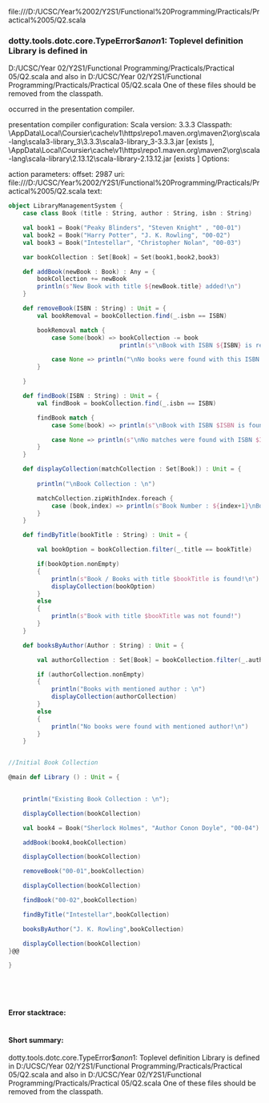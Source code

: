 file:///D:/UCSC/Year%2002/Y2S1/Functional%20Programming/Practicals/Practical%2005/Q2.scala
### dotty.tools.dotc.core.TypeError$$anon$1: Toplevel definition Library is defined in
  D:/UCSC/Year 02/Y2S1/Functional Programming/Practicals/Practical 05/Q2.scala
and also in
  D:/UCSC/Year 02/Y2S1/Functional Programming/Practicals/Practical 05/Q2.scala
One of these files should be removed from the classpath.

occurred in the presentation compiler.

presentation compiler configuration:
Scala version: 3.3.3
Classpath:
<HOME>\AppData\Local\Coursier\cache\v1\https\repo1.maven.org\maven2\org\scala-lang\scala3-library_3\3.3.3\scala3-library_3-3.3.3.jar [exists ], <HOME>\AppData\Local\Coursier\cache\v1\https\repo1.maven.org\maven2\org\scala-lang\scala-library\2.13.12\scala-library-2.13.12.jar [exists ]
Options:



action parameters:
offset: 2987
uri: file:///D:/UCSC/Year%2002/Y2S1/Functional%20Programming/Practicals/Practical%2005/Q2.scala
text:
```scala
object LibraryManagementSystem {
    case class Book (title : String, author : String, isbn : String)

    val book1 = Book("Peaky Blinders", "Steven Knight" , "00-01")
    val book2 = Book("Harry Potter", "J. K. Rowling", "00-02")
    val book3 = Book("Intestellar", "Christopher Nolan", "00-03")

    var bookCollection : Set[Book] = Set(book1,book2,book3)

    def addBook(newBook : Book) : Any = {
        bookCollection += newBook
        println(s"New Book with title ${newBook.title} added!\n")
    }

    def removeBook(ISBN : String) : Unit = {
        val bookRemoval = bookCollection.find(_.isbn == ISBN)

        bookRemoval match {
            case Some(book) => bookCollection -= book
                               println(s"\nBook with ISBN ${ISBN} is removed!\n")

            case None => println("\nNo books were found with this ISBN!\n")
        }

    }

    def findBook(ISBN : String) : Unit = {
        val findBook = bookCollection.find(_.isbn == ISBN)

        findBook match {
            case Some(book) => println(s"\nBook with ISBN $ISBN is found!\n")

            case None => println(s"\nNo matches were found with ISBN $ISBN!\n")
        }
    }

    def displayCollection(matchCollection : Set[Book]) : Unit = {
        
        println("\nBook Collection : \n")

        matchCollection.zipWithIndex.foreach {
            case (book,index) => println(s"Book Number : ${index+1}\nBook Name : ${book.title}\nBook Author : ${book.author}\nsBook ISBN : ${book.isbn}\n")
        }
    }

    def findByTitle(bookTitle : String) : Unit = {

        val bookOption = bookCollection.filter(_.title == bookTitle)

        if(bookOption.nonEmpty)
        {
            println(s"Book / Books with title $bookTitle is found!\n")
            displayCollection(bookOption)
        }
        else
        {
            println(s"Book with title $bookTitle was not found!")             
        }
    }

    def booksByAuthor(Author : String) : Unit = {

        val authorCollection : Set[Book] = bookCollection.filter(_.author == Author)

        if (authorCollection.nonEmpty)
        {
            println("Books with mentioned author : \n")
            displayCollection(authorCollection)
        }
        else
        {
            println("No books were found with mentioned author!\n")
        }
    }


//Initial Book Collection 

@main def Library () : Unit = {
    

    println("Existing Book Collection : \n");

    displayCollection(bookCollection)

    val book4 = Book("Sherlock Holmes", "Author Conon Doyle", "00-04")

    addBook(book4,bookCollection)

    displayCollection(bookCollection)

    removeBook("00-01",bookCollection)

    displayCollection(bookCollection)

    findBook("00-02",bookCollection)

    findByTitle("Intestellar",bookCollection)

    booksByAuthor("J. K. Rowling",bookCollection)

    displayCollection(bookCollection)
}@@

}

    
        



```



#### Error stacktrace:

```

```
#### Short summary: 

dotty.tools.dotc.core.TypeError$$anon$1: Toplevel definition Library is defined in
  D:/UCSC/Year 02/Y2S1/Functional Programming/Practicals/Practical 05/Q2.scala
and also in
  D:/UCSC/Year 02/Y2S1/Functional Programming/Practicals/Practical 05/Q2.scala
One of these files should be removed from the classpath.
